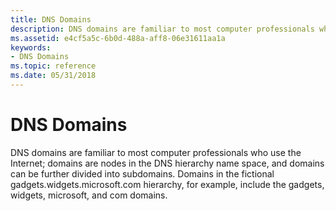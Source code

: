 ```yaml
---
title: DNS Domains
description: DNS domains are familiar to most computer professionals who use the Internet; domains are nodes in the DNS hierarchy name space, and domains can be further divided into subdomains.
ms.assetid: e4cf5a5c-6b0d-488a-aff8-06e31611aa1a
keywords:
- DNS Domains
ms.topic: reference
ms.date: 05/31/2018
---
```


# DNS Domains

DNS domains are familiar to most computer professionals who use the Internet; domains are nodes in the DNS hierarchy name space, and domains can be further divided into subdomains. Domains in the fictional gadgets.widgets.microsoft.com hierarchy, for example, include the gadgets, widgets, microsoft, and com domains.

 

 




